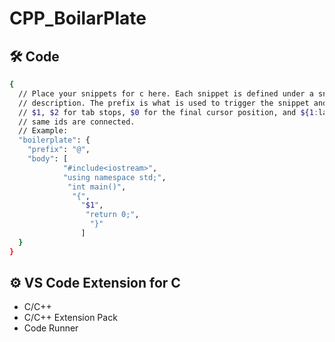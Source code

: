 # CPP_BoilarPlate
## 🛠 Code 
```bash
{
  // Place your snippets for c here. Each snippet is defined under a snippet name and has a prefix, body and
  // description. The prefix is what is used to trigger the snippet and the body will be expanded and inserted. Possible variables are:
  // $1, $2 for tab stops, $0 for the final cursor position, and ${1:label}, ${2:another} for placeholders. Placeholders with the
  // same ids are connected.
  // Example:
  "boilerplate": {
    "prefix": "@",
    "body": [
			"#include<iostream>",
			"using namespace std;",
			 "int main()",
			  "{", 
				"$1",
				 "return 0;",
				  "}"
				]
  }
}
```

## ⚙️ VS Code Extension for C

- C/C++
- C/C++ Extension Pack
- Code Runner
